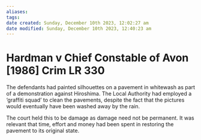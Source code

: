 ```yaml
---
aliases: 
tags: 
date created: Sunday, December 10th 2023, 12:02:27 am
date modified: Sunday, December 10th 2023, 12:40:23 am
---
```


# Hardman v Chief Constable of Avon [1986] Crim LR 330

The defendants had painted silhouettes on a pavement in whitewash as part of a demonstration against Hiroshima. The Local Authority had employed a ‘graffiti squad’ to clean the pavements, despite the fact that the pictures would eventually have been washed away by the rain.

The court held this to be damage as damage need not be permanent. It was relevant that time, effort and money had been spent in restoring the pavement to its original state.

